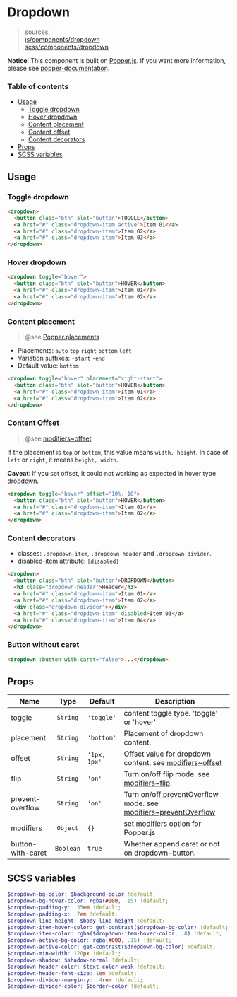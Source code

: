 # Dropdown

> sources:  
[js/components/dropdown](../../src/js/components/dropdown.vue)  
[scss/components/dropdown](../../src/scss/components/_dropdown.scss)

**Notice**: This component is built on [Popper.js](https://github.com/FezVrasta/popper.js). If you want more information, please see [popper-documentation](https://github.com/FezVrasta/popper.js/blob/master/docs/_includes/popper-documentation.md).

### Table of contents

- [Usage](#usage)
  - [Toggle dropdown](#toggle-dropdown)
  - [Hover dropdown](#hover-dropdown)
  - [Content placement](#content-placement)
  - [Content offset](#content-offset)
  - [Content decorators](#content-decorators)
- [Props](#props)
- [SCSS variables](#scss-variables)

## Usage

### Toggle dropdown

```html
<dropdown>
  <button class="btn" slot="button">TOGGLE</button>
  <a href="#" class="dropdown-item active">Item 01</a>
  <a href="#" class="dropdown-item">Item 02</a>
  <a href="#" class="dropdown-item">Item 03</a>
</dropdown>
```

### Hover dropdown

```html
<dropdown toggle="hover">
  <button class="btn" slot="button">HOVER</button>
  <a href="#" class="dropdown-item">Item 01</a>
  <a href="#" class="dropdown-item">Item 02</a>
</dropdown>
```

### Content placement

> @see [Popper.placements][]

- Placements: `auto` `top` `right` `bottom` `left`
- Variation suffixes: `-start` `-end`
- Default value: `bottom`

```html
<dropdown toggle="hover" placement="right-start">
  <button class="btn" slot="button">HOVER</button>
  <a href="#" class="dropdown-item">Item 01</a>
  <a href="#" class="dropdown-item">Item 02</a>
</dropdown>
```

### Content Offset

> @see [modifiers~offset][]

If the placement is `top` or `bottom`, this value means `width, height`. In case of `left` or `right`, it means `height, width`.

**Caveat**: If you set offset, it could not working as expected in hover type dropdown.

```html
<dropdown toggle="hover" offset="10%, 10">
  <button class="btn" slot="button">HOVER</button>
  <a href="#" class="dropdown-item">Item 01</a>
  <a href="#" class="dropdown-item">Item 02</a>
</dropdown>
```

### Content decorators

- classes: `.dropdown-item`, `.dropdown-header` and `.dropdown-divider`.
- disabled-item attribute: `[disabled]`

```html
<dropdown>
  <button class="btn" slot="button">DROPDOWN</button>
  <h3 class="dropdown-header">Header</h3>
  <a href="#" class="dropdown-item">Item 01</a>
  <a href="#" class="dropdown-item">Item 02</a>
  <div class="dropdown-divider"></div>
  <a href="#" class="dropdown-item" disabled>Item 03</a>
  <a href="#" class="dropdown-item">Item 04</a>
</dropdown>
```

### Button without caret

``` html
<dropdown :button-with-caret="false">...</dropdown>
```

## Props

| Name | Type | Default | Description |
| ---- |:----:| ------- | ----------- |
| toggle | `String` | `'toggle'` | content toggle type. 'toggle' or 'hover' |
| placement | `String` | `'bottom'` | Placement of dropdown content. |
| offset | `String` | `'1px, 1px'` | Offset value for dropdown content. see [modifiers~offset][] |
| flip | `String` | `'on'` | Turn on/off flip mode. see [modifiers~flip][]. |
| prevent-overflow | `String` | `'on'` | Turn on/off preventOverflow mode. see [modifiers~preventOverflow] |
| modifiers | `Object` | `{}` | set [modifiers][] option for Popper.js |
| button-with-caret | `Boolean` | `true` | Whether append caret or not on dropdown-button. |

## SCSS variables

``` scss
$dropdown-bg-color: $background-color !default;
$dropdown-bg-hover-color: rgba(#000, .15) !default;
$dropdown-padding-y: .35em !default;
$dropdown-padding-x: .7em !default;
$dropdown-line-height: $body-line-height !default;
$dropdown-item-hover-color: get-contrast($dropdown-bg-color) !default;
$dropdown-item-color: rgba($dropdown-item-hover-color, .8) !default;
$dropdown-active-bg-color: rgba(#000, .15) !default;
$dropdown-active-color: get-contrast($dropdown-bg-color) !default;
$dropdown-min-width: 120px !default;
$dropdown-shadow: $shadow-normal !default;
$dropdown-header-color: $text-color-weak !default;
$dropdown-header-font-size: 1em !default;
$dropdown-divider-margin-y: .4rem !default;
$dropdown-divider-color: $border-color !default;
```

[Popper.placements]: https://github.com/FezVrasta/popper.js/blob/master/docs/_includes/popper-documentation.md#Popper.placements
[modifiers~offset]: https://github.com/FezVrasta/popper.js/blob/master/docs/_includes/popper-documentation.md#modifiersoffset
[modifiers~flip]: https://github.com/FezVrasta/popper.js/blob/master/docs/_includes/popper-documentation.md#modifiersflip
[modifiers~preventOverflow]: https://github.com/FezVrasta/popper.js/blob/master/docs/_includes/popper-documentation.md#modifierspreventoverflow
[modifiers]: https://github.com/FezVrasta/popper.js/blob/master/docs/_includes/popper-documentation.md#modifiers--object

